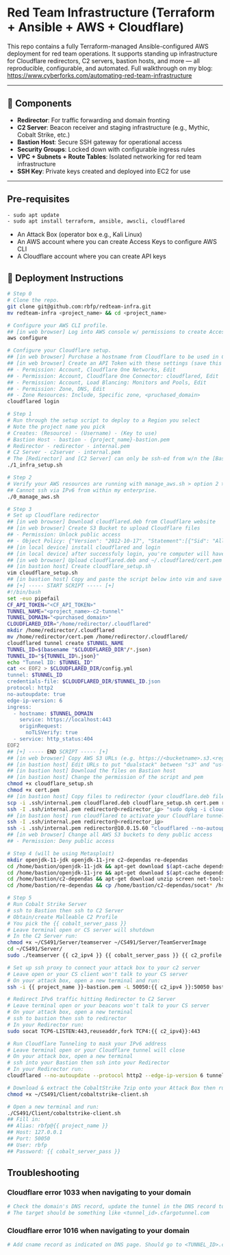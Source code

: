# Red Team Infrastructure (Terraform + Ansible + AWS + Cloudflare)

This repo contains a fully Terraform-managed Ansible-configured AWS deployment for red team operations. It supports standing up infrastructure for Cloudflare redirectors, C2 servers, bastion hosts, and more — all reproducible, configurable, and automated. Full walkthrough on my blog: https://www.cyberforks.com/automating-red-team-infrastructure

---

## 🧩 Components

- **Redirector**: For traffic forwarding and domain fronting
- **C2 Server**: Beacon receiver and staging infrastructure (e.g., Mythic, Cobalt Strike, etc.)
- **Bastion Host**: Secure SSH gateway for operational access
- **Security Groups**: Locked down with configurable ingress rules
- **VPC + Subnets + Route Tables**: Isolated networking for red team infrastructure
- **SSH Key**: Private keys created and deployed into EC2 for use

---

## Pre-requisites
```bash
- sudo apt update
- sudo apt install terraform, ansible, awscli, cloudflared
```
- An Attack Box (operator box e.g., Kali Linux)
- An AWS account where you can create Access Keys to configure AWS CLI
- A Cloudflare account where you can create API keys


## 🚀 Deployment Instructions

```bash
# Step 0
# Clone the repo.
git clone git@github.com:rbfp/redteam-infra.git
mv redteam-infra <project_name> && cd <project_name>

# Configure your AWS CLI profile.
## [in web browser] Log into AWS console w/ permissions to create Access Keys and create a user to have PowerUser permissions.
aws configure

# Configure your Cloudflare setup.
## [in web browser] Purchase a hostname from Cloudflare to be used in Cloudflare.
## [in web browser] Create an API Token with these settings (save this API token):
## - Permission: Account, Cloudflare One Networks, Edit
## - Permission: Account, Cloudflare One Connector: cloudflared, Edit
## - Permission: Account, Load Blancing: Monitors and Pools, Edit
## - Permission: Zone, DNS, Edit
## - Zone Resources: Include, Specific zone, <pruchased_domain>
cloudflared login

# Step 1
# Run through the setup script to deploy to a Region you select
# Note the project name you pick
# Creates: (Resource) - (Username) - (Key to use)
# Bastion Host - bastion - {project_name}-bastion.pem
# Redirector - redirector - internal.pem
# C2 Server - c2server - internal.pem
# The [Redirector] and [C2 Server] can only be ssh-ed from w/n the [Bastion Host]
./1_infra_setup.sh

# Step 2
# Verify your AWS resources are running with manage_aws.sh > option 2 > [type your region]
## Cannot ssh via IPv6 from within my enterprise.
./0_manage_aws.sh

# Step 3
# Set up Cloudflare redirector
## [in web browser] Download cloudflared.deb from Cloudflare website
## [in web browser] Create S3 Bucket to upload Cloudflare files
## - Permission: Unlock public access
## - Object Policy: {"Version": "2012-10-17", "Statement":[{"Sid": "AllowPublicRead","Effect": "Allow","Principal": "*","Action": "s3:GetObject","Resource": "arn:aws:s3:::<bucket_name>/*"}]}
## [in local device] install cloudflared and login
## [in local device] after successfuly login, you're computer will have a ~/.cloudflared/cert.pem file
## [in web browser] Upload cloudflared.deb and ~/.cloudflared/cert.pem
## [in bastion host] Create cloudflare_setup.sh
vim cloudflare_setup.sh
## [in bastion host] Copy and paste the script below into vim and save
## [+] ----- START SCRIPT ----- [+]
#!/bin/bash
set -euo pipefail
CF_API_TOKEN="<CF_API_TOKEN>"
TUNNEL_NAME="<project_name>-c2-tunnel"
TUNNEL_DOMAIN="<purchased_domain>"
CLOUDFLARED_DIR="/home/redirector/.cloudflared"
mkdir /home/redirector/.cloudflared
mv /home/redirector/cert.pem /home/redirector/.cloudflared/
cloudflared tunnel create $TUNNEL_NAME
TUNNEL_ID=$(basename "$CLOUDFLARED_DIR"/*.json)
TUNNEL_ID="${TUNNEL_ID%.json}"
echo "Tunnel ID: $TUNNEL_ID"
cat << EOF2 > $CLOUDFLARED_DIR/config.yml
tunnel: $TUNNEL_ID
credentials-file: $CLOUDFLARED_DIR/$TUNNEL_ID.json
protocol: http2
no-autoupdate: true
edge-ip-version: 6
ingress:
  - hostname: $TUNNEL_DOMAIN
    service: https://localhost:443
    originRequest:
      noTLSVerify: true
  - service: http_status:404
EOF2
## [+] ----- END SCRIPT ----- [+]
## [in web browser] Copy AWS S3 URLs (e.g. https://<bucketname>.s3.<region>.amazonaws.com/cert.pem)
## [in bastion host] Edit URLs to put "dualstack" between "s3" and "us-east-1" (or w/e region) (e.g. https://bucketname.s3.dualstack.us-east-1.amazonaws.com/cert.pem)
## [in bastion host] Download the files on Bastion host
## [in bastion host] Change the permission of the script and pem
chmod +x cloudflare_setup.sh
chmod +x cert.pem
## [in bastion host] Copy files to redirector (your cloudflare.deb filename may be different depending on arch & ver)
scp -i .ssh/internal.pem cloudflared.deb cloudflare_setup.sh cert.pem redirector@<redirector_ip>:~
ssh -I .ssh/internal.pem redirector@<redirector_ip> "sudo dpkg -i cloudflared.deb && ./cloudflare_setup.sh"
## [in bastion host] run cloudflared to activate your Cloudflare tunnel
ssh -I .ssh/internal.pem redirector@<redirector_ip>
ssh -i .ssh/internal.pem redirector@10.0.15.60 "cloudflared --no-autoupdate --protocol http2 --edge-ip-version 6 tunnel run 'soc-east-1-c2-tunnel'" &
## [in web browser] Change all AWS S3 buckets to deny public access
## - Permission: Deny public access

# Step 4 (will be using Metasploit)
mkdir openjdk-11-jdk openjdk-11-jre c2-dependas re-dependas
cd /home/bastion/openjdk-11-jdk && apt-get download $(apt-cache depends --recurse --no-recommends --no-suggests --no-conflicts --no-breaks --no-replaces --no-enhances --no-pre-depends openjdk-11-jdk | grep '^\w')
cd /home/bastion/openjdk-11-jre && apt-get download $(apt-cache depends --recurse --no-recommends --no-suggests --no-conflicts --no-breaks --no-replaces --no-enhances --no-pre-depends openjdk-11-jre | grep "^\w")
cd /home/bastion/c2-dependas && apt-get download unzip screen net-tools tcpdump socat p7zip p7zip-full && for f in p7zip_*.deb; do mv "$f" "000-$f"; done
cd /home/bastion/re-dependas && cp /home/bastion/c2-dependas/socat* /home/bastion/re-dependas

# Step 5
# Run Cobalt Strike Server 
# ssh to Bastion then ssh to C2 Server
# Obtain/create Malleable C2 Profile
# You pick the {{ cobalt_server_pass }}
# Leave terminal open or CS server will shutdown
# In the C2 Server run:
chmod +x ~/CS491/Server/teamserver ~/CS491/Server/TeamServerImage
cd ~/CS491/Server/
sudo ./teamserver {{ c2_ipv4 }} {{ cobalt_server_pass }} {{ c2_profile }}

# Set up ssh proxy to connect your attack box to your c2 server
# Leave open or your CS client won't talk to your CS server
# On your attack box, open a new terminal and run:
ssh -i {{ project_name }}-bastion.pem -L 50050:{{ c2_ipv4 }}:50050 bastion@{{bastion-ipv6}}

# Redirect IPv6 traffic hitting Redirector to C2 Server
# Leave terminal open or your beacons won't talk to your CS server
# On your attack box, open a new terminal
# ssh to bastion then ssh to redirector
# In your Redirector run:
sudo socat TCP6-LISTEN:443,reuseaddr,fork TCP4:{{ c2_ipv4}}:443

# Run Cloudflare Tunneling to mask your IPv6 address
# Leave terminal open or your Cloudflare tunnel will close
# On your attack box, open a new terminal
# ssh into your Bastion then ssh into your Redirector
# In your Redirector run:
cloudflared --no-autoupdate --protocol http2 --edge-ip-version 6 tunnel run "{{ project_name }}-c2-tunnel"

# Download & extract the CobaltStrike 7zip onto your Attack Box then run:
chmod +x ~/CS491/Client/cobaltstrike-client.sh

# Open a new terminal and run:
./CS491/Client/cobaltstrike-client.sh
## Fill in:
## Alias: rbfp@{{ project_name }}
## Host: 127.0.0.1
## Port: 50050
## User: rbfp
## Password: {{ cobalt_server_pass }}
```
## Troubleshooting
### Cloudflare error 1033 when navigating to your domain
```bash
# Check the domain's DNS record, update the tunnel in the DNS record to an Active tunnel. 
# The target should be something like <tunnel_id>.cfargotunnel.com
```
### Cloudflare error 1016 when navigating to your domain
```bash
# Add cname record as indicated on DNS page. Should go to <TUNNEL_ID>.cfargotunnel.com
```
